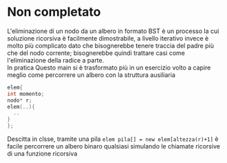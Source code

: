 # Non completato

L'eliminazione di un nodo da un albero in formato BST è un processo la cui soluzione ricorsiva è facilmente dimostrabile, a livello
iterativo invece è molto più complicato dato che bisognerebbe tenere traccia del padre più che del nodo corrente; bisognerebbe quindi 
trattare casi come l'eliminazione della radice a parte.  
In pratica Questo main si è trasformato più in un esercizio volto a capire meglio come percorrere un albero con la struttura ausiliaria 
  ```c++
elem{
  int momento;
  nodo* r;
  elem(..){
    ..
  }
};
```
  Descitta in clsse, tramite una pila `elem pila[] = new elem[altezza(r)+1]` è facile percorrere un albero binaro qualsiasi simulando 
  le chiamate ricorsive di una funzione ricorsiva
